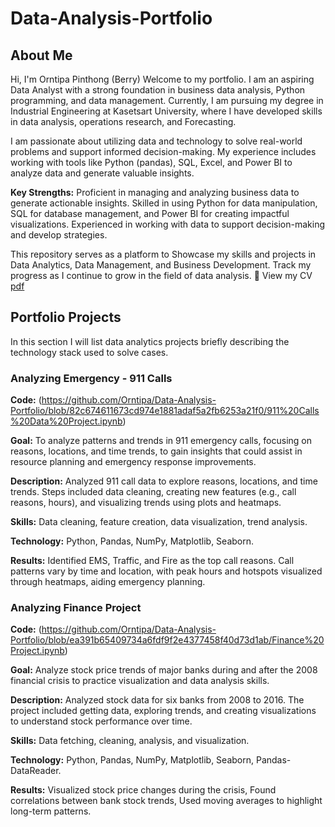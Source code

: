# Data-Analysis-Portfolio
## About Me
Hi, I'm Orntipa Pinthong (Berry)
Welcome to my portfolio. I am an aspiring Data Analyst with a strong foundation in business data analysis, Python programming, and data management. Currently, I am pursuing my degree in Industrial Engineering at Kasetsart University, where I have developed skills in data analysis, operations research, and Forecasting.

I am passionate about utilizing data and technology to solve real-world problems and support informed decision-making. My experience includes working with tools like Python (pandas), SQL, Excel, and Power BI to analyze data and generate valuable insights.

**Key Strengths:** Proficient in managing and analyzing business data to generate actionable insights.
Skilled in using Python for data manipulation, SQL for database management, and Power BI for creating impactful visualizations.
Experienced in working with data to support decision-making and develop strategies.

This repository serves as a platform to Showcase my skills and projects in Data Analytics, Data Management, and Business Development.
Track my progress as I continue to grow in the field of data analysis.
📄 View my CV [pdf](https://github.com/Orntipa/Data-Analysis-Portfolio/blob/940309cf9977276049556dfaa6f7efd90d8e1a7b/Internship%20Resume.pdf)


## Portfolio Projects
In this section I will list data analytics projects briefly describing the technology stack used to solve cases.
### Analyzing Emergency - 911 Calls
**Code:** (https://github.com/Orntipa/Data-Analysis-Portfolio/blob/82c674611673cd974e1881adaf5a2fb6253a21f0/911%20Calls%20Data%20Project.ipynb)

**Goal:** To analyze patterns and trends in 911 emergency calls, focusing on reasons, locations, and time trends, to gain insights that could assist in resource planning and emergency response improvements.

**Description:** Analyzed 911 call data to explore reasons, locations, and time trends. Steps included data cleaning, creating new features (e.g., call reasons, hours), and visualizing trends using plots and heatmaps.

**Skills:** Data cleaning, feature creation, data visualization, trend analysis.

**Technology:** Python, Pandas, NumPy, Matplotlib, Seaborn.

**Results:** Identified EMS, Traffic, and Fire as the top call reasons. Call patterns vary by time and location, with peak hours and hotspots visualized through heatmaps, aiding emergency planning.

### Analyzing Finance Project
**Code:** (https://github.com/Orntipa/Data-Analysis-Portfolio/blob/ea391b65409734a6fdf9f2e4377458f40d73d1ab/Finance%20Project.ipynb)

**Goal:** Analyze stock price trends of major banks during and after the 2008 financial crisis to practice visualization and data analysis skills.

**Description:** Analyzed stock data for six banks from 2008 to 2016. The project included getting data, exploring trends, and creating visualizations to understand stock performance over time.

**Skills:** Data fetching, cleaning, analysis, and visualization.

**Technology:** Python, Pandas, NumPy, Matplotlib, Seaborn, Pandas-DataReader.

**Results:** Visualized stock price changes during the crisis, Found correlations between bank stock trends, Used moving averages to highlight long-term patterns.
